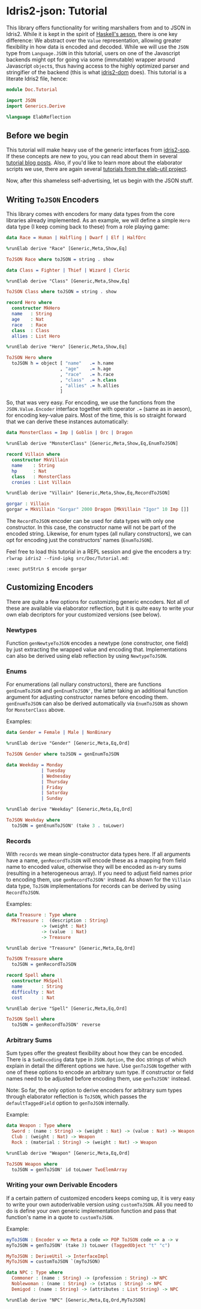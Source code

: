# Idris2-json: Tutorial

This library offers functionality for writing marshallers
from and to JSON in Idris2. While it is kept in the spirit
of [Haskell's aeson](https://hackage.haskell.org/package/aeson),
there is one key difference: We abstract over the `Value`
representation, allowing greater flexibility in how data
is encoded and decoded. While we will use the `JSON` type
from `Language.JSON` in this tutorial, users on one of the
Javascript backends might opt for going via some (immutable)
wrapper around Javascript `object`s, thus having access
to the highly optimized parser and stringifier of the backend
(this is what [idris2-dom](https://github.com/stefan-hoeck/idris2-dom)
does). This tutorial is a literate Idris2 file, hence:

```idris
module Doc.Tutorial

import JSON
import Generics.Derive

%language ElabReflection
```

## Before we begin

This tutorial will make heavy use of the generic
interfaces from [idris2-sop](https://github.com/stefan-hoeck/idris2-sop).
If these concepts are new to you, you can read about
them in several [tutorial blog posts](https://github.com/stefan-hoeck/idris2-sop/blob/main/src/Doc/Index.md).
Also, if you'd like to learn more about the elaborator scripts
we use, there are again several
[tutorials from the elab-util project](https://github.com/stefan-hoeck/idris2-elab-util/blob/main/src/Doc/Index.md).

Now, after this shameless self-advertising, let us begin with
the JSON stuff.

## Writing `ToJSON` Encoders

This library comes with encoders for many data types from
the core libraries already implemented. As an example, we
will define a simple `Hero` data type (I keep coming back
to these) from a role playing game:

```idris
data Race = Human | Halfling | Dwarf | Elf | HalfOrc

%runElab derive "Race" [Generic,Meta,Show,Eq]

ToJSON Race where toJSON = string . show

data Class = Fighter | Thief | Wizard | Cleric

%runElab derive "Class" [Generic,Meta,Show,Eq]

ToJSON Class where toJSON = string . show

record Hero where
  constructor MkHero
  name   : String
  age    : Nat
  race   : Race
  class  : Class
  allies : List Hero

%runElab derive "Hero" [Generic,Meta,Show,Eq]

ToJSON Hero where
  toJSON h = object [ "name"   .= h.name
                    , "age"    .= h.age
                    , "race"   .= h.race
                    , "class"  .= h.class
                    , "allies" .= h.allies
                    ]
```

So, that was very easy. For encoding, we use the functions
from the `JSON.Value.Encoder` interface together with operator
`.=` (same as in aeson), for encoding key-value pairs.
Most of the time, this is so straight forward that we can derive
these instances automatically:


```idris
data MonsterClass = Imp | Goblin | Orc | Dragon

%runElab derive "MonsterClass" [Generic,Meta,Show,Eq,EnumToJSON]

record Villain where
  constructor MkVillain
  name    : String
  hp      : Nat
  class   : MonsterClass
  cronies : List Villain

%runElab derive "Villain" [Generic,Meta,Show,Eq,RecordToJSON]

gorgar : Villain
gorgar = MkVillain "Gorgar" 2000 Dragon [MkVillain "Igor" 10 Imp []]
```

The `RecordToJSON` encoder can be used for data types with only
one constructor. In this case, the constructor name will not
be part of the encoded string. Likewise, for enum types (all nullary
constructors), we can opt for encoding just the constructors' names
(`EnumToJSON`).

Feel free to load this tutorial in a REPL session and give
the encoders a try: `rlwrap idris2 --find-ipkg src/Doc/Tutorial.md`:

```repl
:exec putStrLn $ encode gorgar
```

## Customizing Encoders

There are quite a few options for customizing generic encoders.
Not all of these are available via elaborator
reflection, but it is quite easy to write your own elab decriptors
for your customized versions (see below).

### Newtypes
Function `genNewtyeToJSON` encodes a newtype (one constructor, one field)
by just extracting the wrapped value and encoding that. Implementations
can also be derived using elab reflection by using `NewtypeToJSON`.

### Enums
For enumerations (all nullary constructors), there are functions
`genEnumToJSON` and `genEnumToJSON'`, the latter taking an additional
function argument for adjusting constructor names before encoding
them. `genEnumToJSON` can also be derived automatically via
`EnumToJSON` as shown for `MonsterClass` above.

Examples:

```idris
data Gender = Female | Male | NonBinary

%runElab derive "Gender" [Generic,Meta,Eq,Ord]

ToJSON Gender where toJSON = genEnumToJSON

data Weekday = Monday
             | Tuesday
             | Wednesday
             | Thursday
             | Friday
             | Saturday
             | Sunday

%runElab derive "Weekday" [Generic,Meta,Eq,Ord]

ToJSON Weekday where
  toJSON = genEnumToJSON' (take 3 . toLower)
```

### Records
With `records` we mean single-constructor data types here. If all
arguments have a name, `genRecordToJSON` will encode these as
a mapping from field name to encoded value, otherwise they will
be encoded as n-ary sums (resulting in a heterogeneous array).
If you need to adjust field names prior to encoding them,
use `genRecordToJSON'` instead.
As shown for the `Villain` data type, `ToJSON` implementations
for records can be derived by using `RecordToJSON`.

Examples:

```idris
data Treasure : Type where
  MkTreasure :  (description : String)
             -> (weight : Nat)
             -> (value  : Nat)
             -> Treasure

%runElab derive "Treasure" [Generic,Meta,Eq,Ord]

ToJSON Treasure where
  toJSON = genRecordToJSON

record Spell where
  constructor MkSpell
  name       : String
  difficulty : Nat
  cost       : Nat

%runElab derive "Spell" [Generic,Meta,Eq,Ord]

ToJSON Spell where
  toJSON = genRecordToJSON' reverse
```

### Arbitrary Sums
Sum types offer the greatest flexibility about how they
can be encoded. There is a `SumEncoding` data type in `JSON.Option`,
the doc strings of which explain in detail the different options we
have. Use `genToJSON` together with one of these options to encode
an arbitrary sum type. If constructor or field names need to
be adjusted before encoding them, use `genToJSON'` instead.

Note: So far, the only option to derive encoders for arbitrary
sum types through elaborator reflection is `ToJSON`, which
passes the `defaultTaggedField` option to `genToJSON` internally.

Example:

```idris
data Weapon : Type where
  Sword : (name : String) -> (weight : Nat) -> (value : Nat) -> Weapon
  Club : (weight : Nat) -> Weapon
  Rock : (material : String) -> (weight : Nat) -> Weapon

%runElab derive "Weapon" [Generic,Meta,Eq,Ord]

ToJSON Weapon where
  toJSON = genToJSON' id toLower TwoElemArray
```

### Writing your own Derivable Encoders

If a certain pattern of customized encoders keeps coming up,
it is very easy to write your own autoderivable version
using `customToJSON`. All you need to do is define
your own generic implementation function and pass that
function's name in a quote to `customToJSON`.

Example:

```idris
myToJSON : Encoder v => Meta a code => POP ToJSON code => a -> v
myToJSON = genToJSON' (take 3) toLower (TaggedObject "t" "c")

MyToJSON : DeriveUtil -> InterfaceImpl
MyToJSON = customToJSON `(myToJSON)

data NPC : Type where
  Commoner : (name : String) -> (profession : String) -> NPC
  Noblewoman : (name : String) -> (status : String) -> NPC
  Demigod : (name : String) -> (attributes : List String) -> NPC

%runElab derive "NPC" [Generic,Meta,Eq,Ord,MyToJSON]
```
